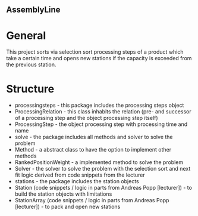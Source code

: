 ## AssemblyLine

# General
This project sorts via selection sort processing steps of a product which take a certain time and opens new stations if the capacity is exceeded from the previous station.

# Structure
+ processingsteps - this package includes the processing steps object
+ ProcessingRelation - this class inhabits the relation (pre- and successor of a processing step and the object processing step itself)
+ ProcessingStep - the object processing step with processing time and name
+ solve - the package includes all methods and solver to solve the problem
+ Method - a abstract class to have the option to implement other methods
+ RankedPositionWeight - a implemented method to solve the problem
+ Solver - the solver to solve the problem with the selection sort and next fit logic derived from code snippets from the lecturer
+ stations - the package includes the station objects
+ Station (code snippets / logic in parts from Andreas Popp [lecturer]) - to build the station objects with limitations
+ StationArray (code snippets / logic in parts from Andreas Popp [lecturer]) - to pack and open new stations
